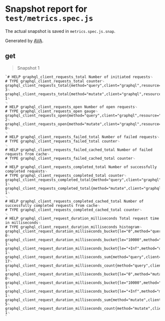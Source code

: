 # Snapshot report for `test/metrics.spec.js`

The actual snapshot is saved in `metrics.spec.js.snap`.

Generated by [AVA](https://ava.li).

## get

> Snapshot 1

    `# HELP graphql_client_requests_total Number of initiated requests␊
    # TYPE graphql_client_requests_total counter␊
    graphql_client_requests_total{method="query",client="graphql",resource="DoFoo"} 3␊
    graphql_client_requests_total{method="mutate",client="graphql",resource="DoBar"} 1␊
    ␊
    # HELP graphql_client_requests_open Number of open requests␊
    # TYPE graphql_client_requests_open gauge␊
    graphql_client_requests_open{method="query",client="graphql",resource="DoFoo"} 2␊
    graphql_client_requests_open{method="mutate",client="graphql",resource="DoBar"} 0␊
    ␊
    # HELP graphql_client_requests_failed_total Number of failed requests␊
    # TYPE graphql_client_requests_failed_total counter␊
    ␊
    # HELP graphql_client_requests_failed_cached_total Number of failed requests from cache␊
    # TYPE graphql_client_requests_failed_cached_total counter␊
    ␊
    # HELP graphql_client_requests_completed_total Number of successfully completed requests␊
    # TYPE graphql_client_requests_completed_total counter␊
    graphql_client_requests_completed_total{method="query",client="graphql",resource="DoFoo"} 1␊
    graphql_client_requests_completed_total{method="mutate",client="graphql",resource="DoBar"} 1␊
    ␊
    # HELP graphql_client_requests_completed_cached_total Number of successfully completed requests from cache␊
    # TYPE graphql_client_requests_completed_cached_total counter␊
    ␊
    # HELP graphql_client_request_duration_milliseconds Total request time in milliseconds␊
    # TYPE graphql_client_request_duration_milliseconds histogram␊
    graphql_client_request_duration_milliseconds_bucket{le="0",method="query",client="graphql",resource="DoFoo"} 0␊
    graphql_client_request_duration_milliseconds_bucket{le="10000",method="query",client="graphql",resource="DoFoo"} 1␊
    graphql_client_request_duration_milliseconds_bucket{le="+Inf",method="query",client="graphql",resource="DoFoo"} 1␊
    graphql_client_request_duration_milliseconds_sum{method="query",client="graphql",resource="DoFoo"} 17␊
    graphql_client_request_duration_milliseconds_count{method="query",client="graphql",resource="DoFoo"} 1␊
    graphql_client_request_duration_milliseconds_bucket{le="0",method="mutate",client="graphql",resource="DoBar"} 0␊
    graphql_client_request_duration_milliseconds_bucket{le="10000",method="mutate",client="graphql",resource="DoBar"} 1␊
    graphql_client_request_duration_milliseconds_bucket{le="+Inf",method="mutate",client="graphql",resource="DoBar"} 1␊
    graphql_client_request_duration_milliseconds_sum{method="mutate",client="graphql",resource="DoBar"} 5␊
    graphql_client_request_duration_milliseconds_count{method="mutate",client="graphql",resource="DoBar"} 1␊
    `
